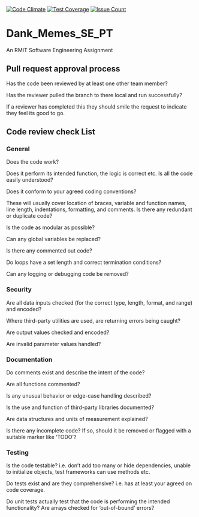 [![Code Climate](https://codeclimate.com/github/LouisKnuckles/Dank_Memes_SE_PT/badges/gpa.svg)](https://codeclimate.com/github/LouisKnuckles/Dank_Memes_SE_PT)
[![Test Coverage](https://codeclimate.com/github/LouisKnuckles/Dank_Memes_SE_PT/badges/coverage.svg)](https://codeclimate.com/github/LouisKnuckles/Dank_Memes_SE_PT/coverage)
[![Issue Count](https://codeclimate.com/github/LouisKnuckles/Dank_Memes_SE_PT/badges/issue_count.svg)](https://codeclimate.com/github/LouisKnuckles/Dank_Memes_SE_PT)

# Dank_Memes_SE_PT

An RMIT Software Engineering Assignment


## Pull request approval process
Has the code been reviewed by at least one other team member?

Has the reviewer pulled the branch to there local and run successfully?

If a reviewer has completed this they should smile the request to indicate they 
feel its good to go.

## Code review check List
### General
Does the code work? 

Does it perform its intended function, the logic is correct etc.
Is all the code easily understood?

Does it conform to your agreed coding conventions? 

These will usually cover location of braces, variable and function names, line length, indentations, formatting, and comments.
Is there any redundant or duplicate code?

Is the code as modular as possible?

Can any global variables be replaced?

Is there any commented out code?

Do loops have a set length and correct termination conditions?

Can any logging or debugging code be removed?


### Security
Are all data inputs checked (for the correct type, length, format, and range) and encoded?

Where third-party utilities are used, are returning errors being caught?

Are output values checked and encoded?

Are invalid parameter values handled?

### Documentation
Do comments exist and describe the intent of the code?

Are all functions commented?

Is any unusual behavior or edge-case handling described?

Is the use and function of third-party libraries documented?

Are data structures and units of measurement explained?

Is there any incomplete code? If so, should it be removed or flagged with a suitable marker like ‘TODO’?

### Testing
Is the code testable? i.e. don’t add too many or hide dependencies, unable to initialize objects, test frameworks can use methods etc.

Do tests exist and are they comprehensive? i.e. has at least your agreed on code coverage.

Do unit tests actually test that the code is performing the intended functionality?
Are arrays checked for ‘out-of-bound’ errors?
